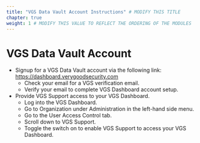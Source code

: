 ```yaml
---
title: "VGS Data Vault Account Instructions" # MODIFY THIS TITLE
chapter: true
weight: 1 # MODIFY THIS VALUE TO REFLECT THE ORDERING OF THE MODULES
---
```


<!-- MORE SUBMODULES CAN BE ADDED TO DIVIDE UP THE SETUP INTO SMALLER SECTIONS -->
<!-- COPY AND PASTE THIS SUBMODULE FILE, RENAME, AND CHANGE THE CONTENTS AS NECESSARY -->

# VGS Data Vault Account <!-- MODIFY THIS HEADING -->

* Signup for a VGS Data Vault account via the following link: https://dashboard.verygoodsecurity.com  
	* Check your email for a VGS verification email.
	* Verify your email to complete VGS Dashboard account setup.  
* Provide VGS Support access to your VGS Dashboard.  
	* Log into the VGS Dashboard.  
	* Go to Organization under Administration in the left-hand side menu.  
	* Go to the User Access Control tab.  
	* Scroll down to VGS Support.  
	* Toggle the switch on to enable VGS Support to access your VGS Dashboard.  

